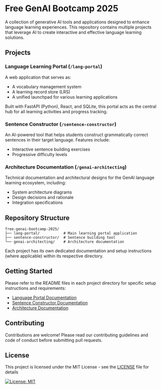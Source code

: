 # Free GenAI Bootcamp 2025

A collection of generative AI tools and applications designed to enhance language learning experiences. This repository contains multiple projects that leverage AI to create interactive and effective language learning solutions.

## Projects

### Language Learning Portal (`/lang-portal`)

A web application that serves as:
- A vocabulary management system
- A learning record store (LRS)
- A unified launchpad for various learning applications

Built with FastAPI (Python), React, and SQLite, this portal acts as the central hub for all learning activities and progress tracking.

### Sentence Constructor (`/sentence-constructor`)

An AI-powered tool that helps students construct grammatically correct sentences in their target language. Features include:
- Interactive sentence building exercises
- Progressive difficulty levels

### Architecture Documentation (`/genai-architecting`)

Technical documentation and architectural designs for the GenAI language learning ecosystem, including:
- System architecture diagrams
- Design decisions and rationale
- Integration specifications

## Repository Structure

```
free-genai-bootcamp-2025/
├── lang-portal/           # Main learning portal application
├── sentence-constructor/  # Sentence building tool
└── genai-architecting/    # Architecture documentation
```

Each project has its own dedicated documentation and setup instructions (where applicable) within its respective directory.

## Getting Started

Please refer to the README files in each project directory for specific setup instructions and requirements:

- [Language Portal Documentation](lang-portal/README.md)
- [Sentence Constructor Documentation](sentence-constructor/README.md)
- [Architecture Documentation](genai-architecting/README.md)

## Contributing

Contributions are welcome! Please read our contributing guidelines and code of conduct before submitting pull requests.

## License

This project is licensed under the MIT License - see the [LICENSE](LICENSE) file for details

[![License: MIT](https://img.shields.io/badge/License-MIT-yellow.svg)](LICENSE)
